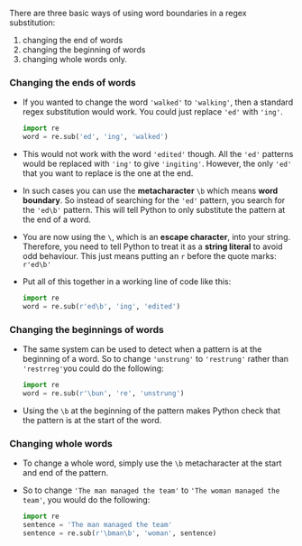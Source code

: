 There are three basic ways of using word boundaries in a regex substitution:

  1. changing the end of words
  1. changing the beginning of words
  1. changing whole words only.
  
### Changing the ends of words

- If you wanted to change the word `'walked'` to `'walking'`, then a standard regex substitution would work. You could just replace `'ed'` with `'ing'`.

	```python
	import re
	word = re.sub('ed', 'ing', 'walked')
	```

- This would not work with the word `'edited'` though. All the `'ed'` patterns would be replaced with `'ing'` to give `'ingiting'`. However, the only `'ed'` that you want to replace is the one at the end.

- In such cases you can use the **metacharacter** `\b` which means **word boundary**. So instead of searching for the `'ed'` pattern, you search for the `'ed\b'` pattern. This will tell Python to only substitute the pattern at the end of a word.

- You are now using the `\`, which is an **escape character**, into your string. Therefore, you need to tell Python to treat it as a **string literal** to avoid odd behaviour. This just means putting an `r` before the quote marks: `r'ed\b'`

- Put all of this together in a working line of code like this:

	```python
	import re
	word = re.sub(r'ed\b', 'ing', 'edited')
	```

### Changing the beginnings of words

- The same system can be used to detect when a pattern is at the beginning of a word. So to change `'unstrung'` to `'restrung'` rather than `'restrreg'`you could do the following:

	```python
	import re
	word = re.sub(r'\bun', 're', 'unstrung')
	```

- Using the `\b` at the beginning of the pattern makes Python check that the pattern is at the start of the word.

### Changing whole words

- To change a whole word, simply use the `\b` metacharacter at the start and end of the pattern.

- So to change `'The man managed the team'` to `'The woman managed the team'`, you would do the following:

	```python
	import re
	sentence = 'The man managed the team'
	sentence = re.sub(r'\bman\b', 'woman', sentence)
	```
